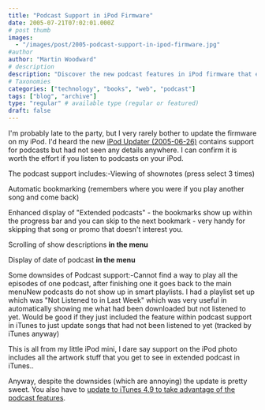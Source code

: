 ```yaml
---
title: "Podcast Support in iPod Firmware"
date: 2005-07-21T07:02:01.000Z
# post thumb
images:
  - "/images/post/2005-podcast-support-in-ipod-firmware.jpg"
#author
author: "Martin Woodward"
# description
description: "Discover the new podcast features in iPod firmware that enhance listening with bookmarks, show notes, and improved navigation—it's worth the update!"
# Taxonomies
categories: ["technology", "books", "web", "podcast"]
tags: ["blog", "archive"]
type: "regular" # available type (regular or featured)
draft: false
---
```


I'm probably late to the party, but I very rarely bother to update the firmware on my iPod. I'd heard the new [iPod Updater (2005-06-26)](http://www.apple.com/ipod/download/) contains support for podcasts but had not seen any details anywhere. I can confirm it is worth the effort if you listen to podcasts on your iPod.

The podcast support includes:-Viewing of shownotes (press select 3 times)

Automatic bookmarking (remembers where you were if you play another song and come back)

Enhanced display of "Extended podcasts" - the bookmarks show up within the progress bar and you can skip to the next bookmark - very handy for skipping that song or promo that doesn't interest you.

Scrolling of show descriptions **in the menu**

Display of date of podcast **in the menu**

Some downsides of Podcast support:-Cannot find a way to play all the episodes of one podcast, after finishing one it goes back to the main menuNew podcasts do not show up in smart playlists. I had a playlist set up which was "Not Listened to in Last Week" which was very useful in automatically showing me what had been downloaded but not listened to yet. Would be good if they just included the feature within podcast support in iTunes to just update songs that had not been listened to yet (tracked by iTunes anyway)

This is all from my little iPod mini, I dare say support on the iPod photo includes all the artwork stuff that you get to see in extended podcast in iTunes..

Anyway, despite the downsides (which are annoying) the update is pretty sweet. You also have to [update to iTunes 4.9 to take advantage of the podcast features](http://www.woodwardweb.com/podcasting/000112.html).
